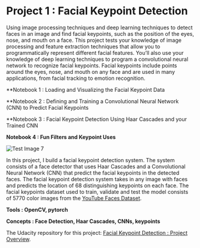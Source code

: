 # Project 1 : Facial Keypoint Detection

Using image processing techniques and deep learning techniques to detect faces in an image and find facial keypoints, such as the position of the eyes, nose, and mouth on a face. This project tests your knowledge of image processing and feature extraction techniques that allow you to programmatically represent different facial features. You’ll also use your knowledge of deep learning techniques to program a convolutional neural network to recognize facial keypoints. Facial keypoints include points around the eyes, nose, and mouth on any face and are used in many applications, from facial tracking to emotion recognition.

**Notebook 1 : Loading and Visualizing the Facial Keypoint Data

**Notebook 2 : Defining and Training a Convolutional Neural Network (CNN) to Predict Facial Keypoints

**Notebook 3 : Facial Keypoint Detection Using Haar Cascades and your Trained CNN

**Notebook 4 : Fun Filters and Keypoint Uses**

![Test Image 7](https://github.com/george-kalitsios/Project-Facial-Keypoint-Detection/blob/master/Images/obamas.jpg)

In this project, I build a facial keypoint detection system. The system consists of a face detector that uses Haar Cascades and a Convolutional Neural Network (CNN) that predict the facial keypoints in the detected faces. The facial keypoint detection system takes in any image with faces and predicts the location of 68 distinguishing keypoints on each face. The facial keypoints dataset used to train, validate and test the model consists of 5770 color images from the  [ YouTube Faces Dataset](https://www.cs.tau.ac.il/~wolf/ytfaces/).


**Tools : OpenCV, pytorch**

**Concepts : Face Detection, Haar Cascades, CNNs, keypoints**

The Udacity repository for this project: [Facial Keypoint Detection : Project Overview](https://github.com/udacity/P1_Facial_Keypoints).

